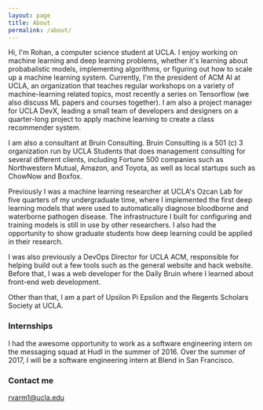 ```yaml
---
layout: page
title: About
permalink: /about/
---
```



Hi, I'm Rohan, a computer science student at UCLA. I enjoy working on machine learning and deep learning problems, whether it's learning about probabalistic models, implementing algorithms, or figuring out how to scale up a machine learning system. Currently, I'm the president of ACM AI at UCLA, an organization that teaches regular workshops on a variety of machine-learning related topics, most recently a series on Tensorflow (we also discuss ML papers and courses together). I am also a project manager for UCLA DevX, leading a small team of developers and designers on a quarter-long project to apply machine learning to create a class recommender system. 

I am also a consultant at Bruin Consulting. Bruin Consulting is a 501 (c) 3 organization run by UCLA Students that does management consulting for several different clients, including Fortune 500 companies such as Northwestern Mutual, Amazon, and Toyota, as well as local startups such as ChowNow and Boxfox. 

Previously I was a machine learning researcher at UCLA's Ozcan Lab for five quarters of my undergraduate time, where I implemented the first deep learning models that were used to automatically diagnose bloodborne and waterborne pathogen disease. The infrastructure I built for configuring and training models is still in use by other researchers. I also had the opportunity to show graduate students how deep learning could be applied in their research. 

I was also previously a DevOps Director for UCLA ACM, responsible for helping build out a few tools such as the general website and hack website. Before that, I was a web developer for the Daily Bruin where I learned about front-end web development. 

Other than that, I am a part of Upsilon Pi Epsilon and the Regents Scholars Society at UCLA. 

### Internships

I had the awesome opportunity to work as a software engineering intern on the messaging squad at Hudl in the summer of 2016. Over the summer of 2017, I will be a software engineering intern at Blend in San Francisco. 



### Contact me

[rvarm1@ucla.edu](mailto:rvarm1@ucla.edu)
